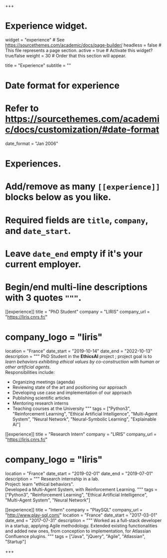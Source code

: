+++
# Experience widget.
widget = "experience"  # See https://sourcethemes.com/academic/docs/page-builder/
headless = false  # This file represents a page section.
active = true  # Activate this widget? true/false
weight = 30  # Order that this section will appear.

title = "Experience"
subtitle = ""

# Date format for experience
#   Refer to https://sourcethemes.com/academic/docs/customization/#date-format
date_format = "Jan 2006"

# Experiences.
#   Add/remove as many `[[experience]]` blocks below as you like.
#   Required fields are `title`, `company`, and `date_start`.
#   Leave `date_end` empty if it's your current employer.
#   Begin/end multi-line descriptions with 3 quotes `"""`.
[[experience]]
  title = "PhD Student"
  company = "LIRIS"
  company_url = "https://liris.cnrs.fr/"
  # company_logo = "liris"
  location = "France"
  date_start = "2019-10-14"
  date_end = "2022-10-13"
  description = """
  PhD Student in the **EthicsAI** project ; project goal is to *learn behaviors exhibiting ethical values by co-construction
  with human or other artificial agents*.  
  Responsibilities include:
  * Organizing meetings (agenda)
  * Reviewing state of the art and positioning our approach
  * Developing use case and implementation of our approach
  * Publishing scientific articles
  * Mentoring research interns
  * Teaching courses at the University
  """
  tags = ["Python3", "Reinforcement Learning", "Ethical Artificial Intelligence", "Multi-Agent System", "Neural Network",
  "Neural-Symbolic Learning", "Explainable AI"]

[[experience]]
  title = "Research Intern"
  company = "LIRIS"
  company_url = "https://liris.cnrs.fr/"
  # company_logo = "liris"
  location = "France"
  date_start = "2019-02-01"
  date_end = "2019-07-01"
  description = """
  Research internship in a lab.  
  Project: learn "ethical behaviors".  
  Developed a Multi-Agent System, with Reinforcement Learning.
  """
  tags = ["Python3", "Reinforcement Learning", "Ethical Artificial Intelligence", "Multi-Agent System", "Neural Network"]

[[experience]]
  title = "Intern"
  company = "PlaySQL"
  company_url = "http://www.play-sql.com/"
  location = "France"
  date_start = "2017-03-01"
  date_end = "2017-07-31"
  description = """
  Worked as a full-stack developer in a startup, applying Agile methodology.
  Extended existing functionalities and added new ones, from conception to implementation, for Atlassian Confluence plugins.
  """
  tags = ["Java", "jQuery", "Agile", "Atlassian", "Startup"]

+++
